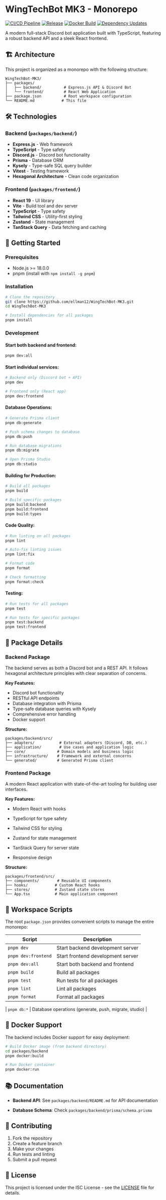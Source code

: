 # WingTechBot MK3 - Monorepo

[![CI/CD Pipeline](https://github.com/ellman12/WingTechBot-MK3/workflows/CI%3ACD%20Pipeline/badge.svg)](https://github.com/ellman12/WingTechBot-MK3/actions/workflows/ci.yml)
[![Release](https://github.com/ellman12/WingTechBot-MK3/workflows/Release/badge.svg)](https://github.com/ellman12/WingTechBot-MK3/actions/workflows/release.yml)
[![Docker Build](https://github.com/ellman12/WingTechBot-MK3/workflows/Docker%20Build%20and%20Push/badge.svg)](https://github.com/ellman12/WingTechBot-MK3/actions/workflows/docker.yml)
[![Dependency Updates](https://github.com/ellman12/WingTechBot-MK3/workflows/Update%20Dependencies/badge.svg)](https://github.com/ellman12/WingTechBot-MK3/actions/workflows/dependencies.yml)

A modern full-stack Discord bot application built with TypeScript, featuring a robust backend API and a sleek React frontend.

## 🏗️ Architecture

This project is organized as a monorepo with the following structure:

```
WingTechBot-MK3/
├── packages/
│   ├── backend/          # Express.js API & Discord Bot
│   └── frontend/         # React Web Application
├── package.json          # Root workspace configuration
└── README.md            # This file
```

## 🛠️ Technologies

### Backend (`packages/backend/`)

- **Express.js** - Web framework
- **TypeScript** - Type safety
- **Discord.js** - Discord bot functionality
- **Prisma** - Database ORM
- **Kysely** - Type-safe SQL query builder
- **Vitest** - Testing framework
- **Hexagonal Architecture** - Clean code organization

### Frontend (`packages/frontend/`)

- **React 19** - UI library
- **Vite** - Build tool and dev server
- **TypeScript** - Type safety
- **Tailwind CSS** - Utility-first styling
- **Zustand** - State management
- **TanStack Query** - Data fetching and caching


## 🚀 Getting Started

### Prerequisites

- Node.js >= 18.0.0
- pnpm (install with `npm install -g pnpm`)

### Installation

```bash
# Clone the repository
git clone https://github.com/ellman12/WingTechBot-MK3.git
cd WingTechBot-MK3

# Install dependencies for all packages
pnpm install
```

### Development

#### Start both backend and frontend:

```bash
pnpm dev:all
```

#### Start individual services:

```bash
# Backend only (Discord bot + API)
pnpm dev

# Frontend only (React app)
pnpm dev:frontend


```

#### Database Operations:

```bash
# Generate Prisma client
pnpm db:generate

# Push schema changes to database
pnpm db:push

# Run database migrations
pnpm db:migrate

# Open Prisma Studio
pnpm db:studio
```

#### Building for Production:

```bash
# Build all packages
pnpm build

# Build specific packages
pnpm build:backend
pnpm build:frontend
pnpm build:types

```

#### Code Quality:

```bash
# Run linting on all packages
pnpm lint

# Auto-fix linting issues
pnpm lint:fix

# Format code
pnpm format

# Check formatting
pnpm format:check
```

#### Testing:

```bash
# Run tests for all packages
pnpm test

# Run tests for specific packages
pnpm test:backend
pnpm test:frontend
```

## 📁 Package Details

### Backend Package

The backend serves as both a Discord bot and a REST API. It follows hexagonal architecture principles with clear separation of concerns.

**Key Features:**

- Discord bot functionality
- RESTful API endpoints
- Database integration with Prisma
- Type-safe database queries with Kysely
- Comprehensive error handling
- Docker support

**Structure:**

```
packages/backend/src/
├── adapters/           # External adapters (Discord, DB, etc.)
├── application/        # Use cases and application logic
├── core/              # Domain models and business logic
├── infrastructure/    # Framework and external concerns
└── generated/         # Generated Prisma client
```

### Frontend Package

A modern React application with state-of-the-art tooling for building user interfaces.

**Key Features:**

- Modern React with hooks
- TypeScript for type safety
- Tailwind CSS for styling
- Zustand for state management
- TanStack Query for server state

- Responsive design

**Structure:**

```
packages/frontend/src/
├── components/        # Reusable UI components
├── hooks/            # Custom React hooks
├── stores/           # Zustand state stores
└── App.tsx           # Main application component
```

## 🔧 Workspace Scripts

The root `package.json` provides convenient scripts to manage the entire monorepo:

| Script              | Description                                           |
| ------------------- | ----------------------------------------------------- |
| `pnpm dev`          | Start backend development server                      |
| `pnpm dev:frontend` | Start frontend development server                     |
| `pnpm dev:all`      | Start both backend and frontend                       |
| `pnpm build`        | Build all packages                                    |
| `pnpm test`         | Run tests for all packages                            |
| `pnpm lint`         | Lint all packages                                     |
| `pnpm format`       | Format all packages                                   |

| `pnpm db:*`         | Database operations (generate, push, migrate, studio) |

## 🐳 Docker Support

The backend includes Docker support for easy deployment:

```bash
# Build Docker image (from backend directory)
cd packages/backend
pnpm docker:build

# Run Docker container
pnpm docker:run
```

## 📚 Documentation

- **Backend API**: See `packages/backend/README.md` for API documentation

- **Database Schema**: Check `packages/backend/prisma/schema.prisma`

## 🤝 Contributing

1. Fork the repository
2. Create a feature branch
3. Make your changes
4. Run tests and linting
5. Submit a pull request

## 📄 License

This project is licensed under the ISC License - see the [LICENSE](LICENSE) file for details.
